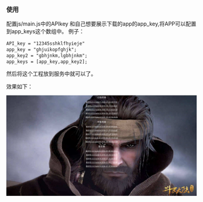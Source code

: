 ### 使用
配置js/main.js中的APIkey 和自己想要展示下载的app的app_key,将APP可以配置到app_keys这个数组中。
例子：
```
API_key = "12345sshklfhyieje"
app_key = "ghjuikopfghjk";
app_key2 = "gbhjnkm,lgbhjnkm";
app_keys = [app_key,app_key2];
```
然后将这个工程放到服务中就可以了。


效果如下：

![demo.png](./demo.png)